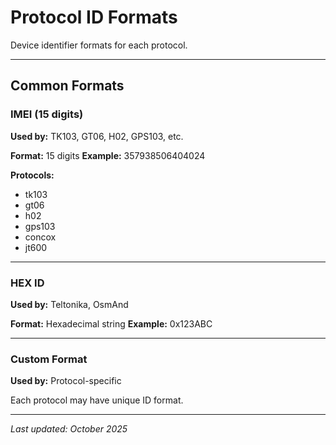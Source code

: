 # Protocol ID Formats

Device identifier formats for each protocol.

---

## Common Formats

### IMEI (15 digits)
**Used by:** TK103, GT06, H02, GPS103, etc.

**Format:** 15 digits
**Example:** 357938506404024

**Protocols:**
- tk103
- gt06
- h02
- gps103
- concox
- jt600

---

### HEX ID
**Used by:** Teltonika, OsmAnd

**Format:** Hexadecimal string
**Example:** 0x123ABC

---

### Custom Format
**Used by:** Protocol-specific

Each protocol may have unique ID format.

---

*Last updated: October 2025*
